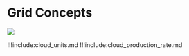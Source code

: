  # Grid Concepts

![](grid_header.png)


!!!include:cloud_units.md
!!!include:cloud_production_rate.md
